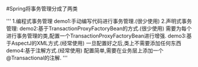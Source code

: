 #Spring将事务管理分成了两类

'''
1.编程式事务管理
	demo1:手动编写代码进行事务管理.(很少使用)
2.声明式事务管理:
	demo2:基于TransactionProxyFactoryBean的方式.(很少使用)
		需要为每个进行事务管理的类,配置一个TransactionProxyFactoryBean进行增强.
	demo3:基于AspectJ的XML方式.(经常使用)
	 	一旦配置好之后,类上不需要添加任何东西
	demo4:基于注解方式.(经常使用)
		配置简单,需要在业务层上添加一个@Transactional的注解.
'''

